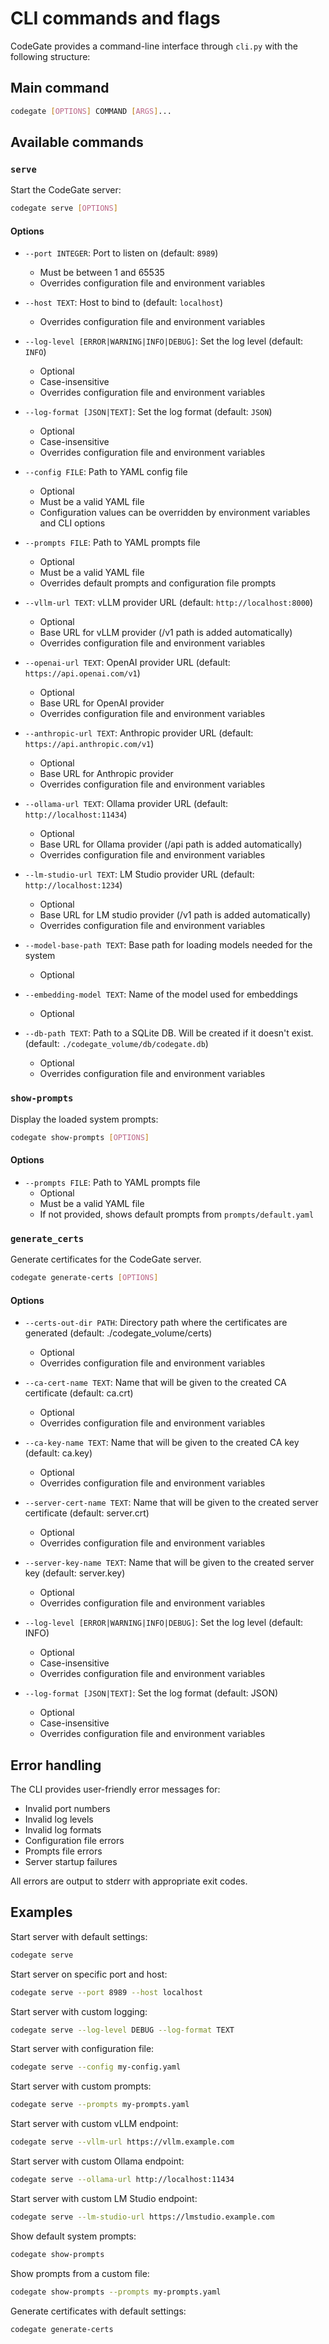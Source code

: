 # CLI commands and flags

CodeGate provides a command-line interface through `cli.py` with the following
structure:

## Main command

```bash
codegate [OPTIONS] COMMAND [ARGS]...
```

## Available commands

### `serve`

Start the CodeGate server:

```bash
codegate serve [OPTIONS]
```

#### Options

- `--port INTEGER`: Port to listen on (default: `8989`)
  - Must be between 1 and 65535
  - Overrides configuration file and environment variables

- `--host TEXT`: Host to bind to (default: `localhost`)
  - Overrides configuration file and environment variables

- `--log-level [ERROR|WARNING|INFO|DEBUG]`: Set the log level (default: `INFO`)
  - Optional
  - Case-insensitive
  - Overrides configuration file and environment variables

- `--log-format [JSON|TEXT]`: Set the log format (default: `JSON`)
  - Optional
  - Case-insensitive
  - Overrides configuration file and environment variables

- `--config FILE`: Path to YAML config file
  - Optional
  - Must be a valid YAML file
  - Configuration values can be overridden by environment variables and CLI
    options

- `--prompts FILE`: Path to YAML prompts file
  - Optional
  - Must be a valid YAML file
  - Overrides default prompts and configuration file prompts

- `--vllm-url TEXT`: vLLM provider URL (default: `http://localhost:8000`)
  - Optional
  - Base URL for vLLM provider (/v1 path is added automatically)
  - Overrides configuration file and environment variables

- `--openai-url TEXT`: OpenAI provider URL (default:
  `https://api.openai.com/v1`)
  - Optional
  - Base URL for OpenAI provider
  - Overrides configuration file and environment variables

- `--anthropic-url TEXT`: Anthropic provider URL (default:
  `https://api.anthropic.com/v1`)
  - Optional
  - Base URL for Anthropic provider
  - Overrides configuration file and environment variables

- `--ollama-url TEXT`: Ollama provider URL (default: `http://localhost:11434`)
  - Optional
  - Base URL for Ollama provider (/api path is added automatically)
  - Overrides configuration file and environment variables

- `--lm-studio-url TEXT`: LM Studio provider URL (default: `http://localhost:1234`)
  - Optional
  - Base URL for LM studio provider (/v1 path is added automatically)
  - Overrides configuration file and environment variables

- `--model-base-path TEXT`: Base path for loading models needed for the system
  - Optional

- `--embedding-model TEXT`: Name of the model used for embeddings
  - Optional

- `--db-path TEXT`: Path to a SQLite DB. Will be created if it doesn't exist.
  (default: `./codegate_volume/db/codegate.db`)
  - Optional
  - Overrides configuration file and environment variables

### `show-prompts`

Display the loaded system prompts:

```bash
codegate show-prompts [OPTIONS]
```

#### Options

- `--prompts FILE`: Path to YAML prompts file
  - Optional
  - Must be a valid YAML file
  - If not provided, shows default prompts from `prompts/default.yaml`

### `generate_certs`

Generate certificates for the CodeGate server.

```bash
codegate generate-certs [OPTIONS]
```

#### Options

- `--certs-out-dir PATH`: Directory path where the certificates are generated
  (default: ./codegate_volume/certs)
  - Optional
  - Overrides configuration file and environment variables

- `--ca-cert-name TEXT`: Name that will be given to the created CA certificate
  (default: ca.crt)
  - Optional
  - Overrides configuration file and environment variables

- `--ca-key-name TEXT`: Name that will be given to the created CA key (default:
  ca.key)
  - Optional
  - Overrides configuration file and environment variables

- `--server-cert-name TEXT`: Name that will be given to the created server
  certificate (default: server.crt)
  - Optional
  - Overrides configuration file and environment variables

- `--server-key-name TEXT`: Name that will be given to the created server key
  (default: server.key)
  - Optional
  - Overrides configuration file and environment variables

- `--log-level [ERROR|WARNING|INFO|DEBUG]`: Set the log level (default: INFO)
  - Optional
  - Case-insensitive
  - Overrides configuration file and environment variables

- `--log-format [JSON|TEXT]`: Set the log format (default: JSON)
  - Optional
  - Case-insensitive
  - Overrides configuration file and environment variables

## Error handling

The CLI provides user-friendly error messages for:

- Invalid port numbers
- Invalid log levels
- Invalid log formats
- Configuration file errors
- Prompts file errors
- Server startup failures

All errors are output to stderr with appropriate exit codes.

## Examples

Start server with default settings:

```bash
codegate serve
```

Start server on specific port and host:

```bash
codegate serve --port 8989 --host localhost
```

Start server with custom logging:

```bash
codegate serve --log-level DEBUG --log-format TEXT
```

Start server with configuration file:

```bash
codegate serve --config my-config.yaml
```

Start server with custom prompts:

```bash
codegate serve --prompts my-prompts.yaml
```

Start server with custom vLLM endpoint:

```bash
codegate serve --vllm-url https://vllm.example.com
```

Start server with custom Ollama endpoint:

```bash
codegate serve --ollama-url http://localhost:11434
```

Start server with custom LM Studio endpoint:

```bash
codegate serve --lm-studio-url https://lmstudio.example.com
```

Show default system prompts:

```bash
codegate show-prompts
```

Show prompts from a custom file:

```bash
codegate show-prompts --prompts my-prompts.yaml
```

Generate certificates with default settings:

```bash
codegate generate-certs
```

<!-- markdownlint-configure-file { "no-duplicate-heading": { "siblings_only": true } } -->
